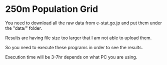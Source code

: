 # 250m Population Grid

You need to download all the raw data from e-stat.go.jp and put them under the "data/" folder.

Results are having file size too larger that I am not able to upload them.

So you need to execute these programs in order to see the results.

Execution time will be 3-7hr depends on what PC you are using.
